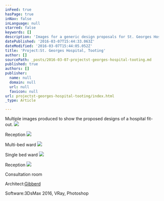 ```yaml
---
inFeed: true
hasPage: true
inNav: false
inLanguage: null
starred: false
keywords: []
description: 'Images for a generic design proposals for St. Georges Hospital, Tooting'
datePublished: '2016-03-07T15:44:33.063Z'
dateModified: '2016-03-07T15:44:05.052Z'
title: 'Project:St. Georges Hospital, Tooting'
author: []
sourcePath: _posts/2016-03-07-projectst-georges-hospital-tooting.md
published: true
authors: []
publisher:
  name: null
  domain: null
  url: null
  favicon: null
url: projectst-georges-hospital-tooting/index.html
_type: Article

---
```

Multiple images produced to show the proposed designs of a hospital fit-out.
![](https://s3-us-west-2.amazonaws.com/the-grid-img/p/ea152c9b7ac7da7c9b2c70772e620ea12504ea9e.jpg)

Reception
![](https://s3-us-west-2.amazonaws.com/the-grid-img/p/adc860cc021311b099e1220d7e48c06d8ac51034.jpg)

Multi-bed ward
![](https://s3-us-west-2.amazonaws.com/the-grid-img/p/a03ad72d433b3fc0de6759ea5422374ab81a504f.jpg)

Single bed ward
![](https://s3-us-west-2.amazonaws.com/the-grid-img/p/d6d94833c4950a65fff42d89e3c280ee3569a4c6.jpg)

Reception
![](https://s3-us-west-2.amazonaws.com/the-grid-img/p/c0448085b9d9104188535d413c70f5f2c0915897.jpg)

Consultation room

Architect:[Gibberd][0]

Software:3DsMax 2016, VRay, Photoshop

[0]: http://www.gibberd.com/